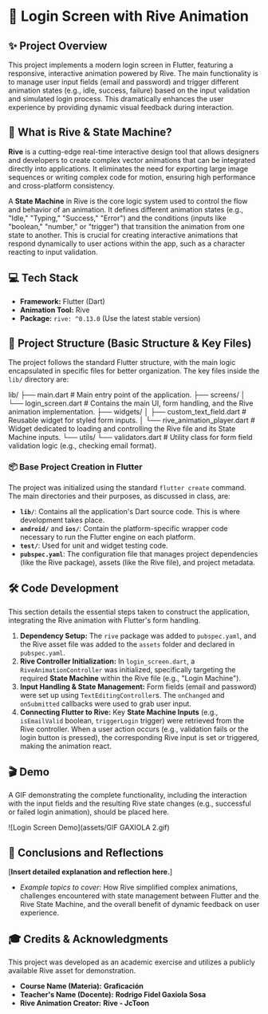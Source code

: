 # 🐻 Login Screen with Rive Animation

## ✨ Project Overview

This project implements a modern login screen in Flutter, featuring a responsive, interactive animation powered by Rive. The main functionality is to manage user input fields (email and password) and trigger different animation states (e.g., idle, success, failure) based on the input validation and simulated login process. This dramatically enhances the user experience by providing dynamic visual feedback during interaction.

## 🚀 What is Rive & State Machine?

**Rive** is a cutting-edge real-time interactive design tool that allows designers and developers to create complex vector animations that can be integrated directly into applications. It eliminates the need for exporting large image sequences or writing complex code for motion, ensuring high performance and cross-platform consistency.

A **State Machine** in Rive is the core logic system used to control the flow and behavior of an animation. It defines different animation states (e.g., "Idle," "Typing," "Success," "Error") and the conditions (inputs like "boolean," "number," or "trigger") that transition the animation from one state to another. This is crucial for creating interactive animations that respond dynamically to user actions within the app, such as a character reacting to input validation.

## 💻 Tech Stack

* **Framework:** Flutter (Dart)
* **Animation Tool:** Rive
* **Package:** `rive: ^0.13.0` (Use the latest stable version)

## 📁 Project Structure (Basic Structure & Key Files)

The project follows the standard Flutter structure, with the main logic encapsulated in specific files for better organization. The key files inside the `lib/` directory are:

lib/ ├── main.dart # Main entry point of the application. ├── screens/ │ └── login_screen.dart # Contains the main UI, form handling, and the Rive animation implementation. ├── widgets/ │ ├── custom_text_field.dart # Reusable widget for styled form inputs. │ └── rive_animation_player.dart # Widget dedicated to loading and controlling the Rive file and its State Machine inputs. └── utils/ └── validators.dart # Utility class for form field validation logic (e.g., checking email format).

### 📦 Base Project Creation in Flutter

The project was initialized using the standard `flutter create` command. The main directories and their purposes, as discussed in class, are:

* **`lib/`**: Contains all the application's Dart source code. This is where development takes place.
* **`android/`** and **`ios/`**: Contain the platform-specific wrapper code necessary to run the Flutter engine on each platform.
* **`test/`**: Used for unit and widget testing code.
* **`pubspec.yaml`**: The configuration file that manages project dependencies (like the Rive package), assets (like the Rive file), and project metadata.

## 🛠️ Code Development

This section details the essential steps taken to construct the application, integrating the Rive animation with Flutter's form handling.

1.  **Dependency Setup:** The `rive` package was added to `pubspec.yaml`, and the Rive asset file was added to the `assets` folder and declared in `pubspec.yaml`.
2.  **Rive Controller Initialization:** In `login_screen.dart`, a `RiveAnimationController` was initialized, specifically targeting the required **State Machine** within the Rive file (e.g., "Login Machine").
3.  **Input Handling & State Management:** Form fields (email and password) were set up using `TextEditingController`s. The `onChanged` and `onSubmitted` callbacks were used to grab user input.
4.  **Connecting Flutter to Rive:** Key **State Machine Inputs** (e.g., `isEmailValid` boolean, `triggerLogin` trigger) were retrieved from the Rive controller. When a user action occurs (e.g., validation fails or the login button is pressed), the corresponding Rive input is set or triggered, making the animation react.


## 🎬 Demo

A GIF demonstrating the complete functionality, including the interaction with the input fields and the resulting Rive state changes (e.g., successful or failed login animation), should be placed here.

![Login Screen Demo](assets/GIF GAXIOLA 2.gif)

## 🧠 Conclusions and Reflections

[**Insert detailed explanation and reflection here.**]
* *Example topics to cover:* How Rive simplified complex animations, challenges encountered with state management between Flutter and the Rive State Machine, and the overall benefit of dynamic feedback on user experience.

## 🎓 Credits & Acknowledgments

This project was developed as an academic exercise and utilizes a publicly available Rive asset for demonstration.

* **Course Name (Materia):** **Graficación**
* **Teacher's Name (Docente):** **Rodrigo Fidel Gaxiola Sosa**
* **Rive Animation Creator:** **Rive - JcToon**
